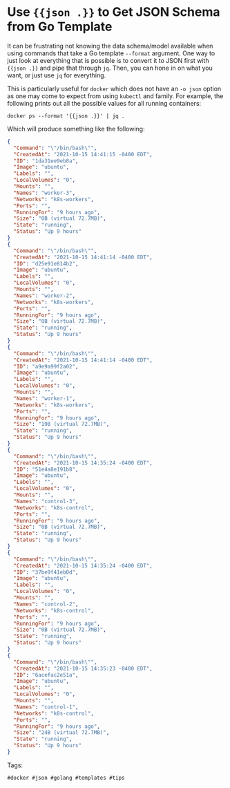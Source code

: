# Use `{{json .}}` to Get JSON Schema from Go Template

It can be frustrating not knowing the data schema/model available when
using commands that take a Go template `--format` argument. One way to
just look at everything that is possible is to convert it to JSON first
with `{{json .}}` and pipe that through `jq`. Then, you can hone in on
what you want, or just use `jq` for everything.

This is particularly useful for `docker` which does not have an `-o
json` option as one may come to expect from using `kubectl` and family.
For example, the following prints out all the possible values for all
running containers:

```
docker ps --format '{{json .}}' | jq .
```

Which will produce something like the following:

```json
{
  "Command": "\"/bin/bash\"",
  "CreatedAt": "2021-10-15 14:41:15 -0400 EDT",
  "ID": "1da31ee9eb8a",
  "Image": "ubuntu",
  "Labels": "",
  "LocalVolumes": "0",
  "Mounts": "",
  "Names": "worker-3",
  "Networks": "k8s-workers",
  "Ports": "",
  "RunningFor": "9 hours ago",
  "Size": "0B (virtual 72.7MB)",
  "State": "running",
  "Status": "Up 9 hours"
}
{
  "Command": "\"/bin/bash\"",
  "CreatedAt": "2021-10-15 14:41:14 -0400 EDT",
  "ID": "d25e91e814b2",
  "Image": "ubuntu",
  "Labels": "",
  "LocalVolumes": "0",
  "Mounts": "",
  "Names": "worker-2",
  "Networks": "k8s-workers",
  "Ports": "",
  "RunningFor": "9 hours ago",
  "Size": "0B (virtual 72.7MB)",
  "State": "running",
  "Status": "Up 9 hours"
}
{
  "Command": "\"/bin/bash\"",
  "CreatedAt": "2021-10-15 14:41:14 -0400 EDT",
  "ID": "a9e9a99f2a02",
  "Image": "ubuntu",
  "Labels": "",
  "LocalVolumes": "0",
  "Mounts": "",
  "Names": "worker-1",
  "Networks": "k8s-workers",
  "Ports": "",
  "RunningFor": "9 hours ago",
  "Size": "19B (virtual 72.7MB)",
  "State": "running",
  "Status": "Up 9 hours"
}
{
  "Command": "\"/bin/bash\"",
  "CreatedAt": "2021-10-15 14:35:24 -0400 EDT",
  "ID": "51e4a8e191b8",
  "Image": "ubuntu",
  "Labels": "",
  "LocalVolumes": "0",
  "Mounts": "",
  "Names": "control-3",
  "Networks": "k8s-control",
  "Ports": "",
  "RunningFor": "9 hours ago",
  "Size": "0B (virtual 72.7MB)",
  "State": "running",
  "Status": "Up 9 hours"
}
{
  "Command": "\"/bin/bash\"",
  "CreatedAt": "2021-10-15 14:35:24 -0400 EDT",
  "ID": "37be9f41eb0d",
  "Image": "ubuntu",
  "Labels": "",
  "LocalVolumes": "0",
  "Mounts": "",
  "Names": "control-2",
  "Networks": "k8s-control",
  "Ports": "",
  "RunningFor": "9 hours ago",
  "Size": "0B (virtual 72.7MB)",
  "State": "running",
  "Status": "Up 9 hours"
}
{
  "Command": "\"/bin/bash\"",
  "CreatedAt": "2021-10-15 14:35:23 -0400 EDT",
  "ID": "6acefac2e51a",
  "Image": "ubuntu",
  "Labels": "",
  "LocalVolumes": "0",
  "Mounts": "",
  "Names": "control-1",
  "Networks": "k8s-control",
  "Ports": "",
  "RunningFor": "9 hours ago",
  "Size": "24B (virtual 72.7MB)",
  "State": "running",
  "Status": "Up 9 hours"
}
```

Tags:

    #docker #json #golang #templates #tips
